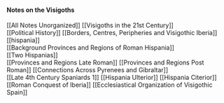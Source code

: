 #### Notes on the Visigoths  

[[All Notes Unorganized]]
[[Visigoths in the 21st Century]]  
[[Political History]]
[[Borders, Centres, Peripheries and Visigothic Iberia]]
[[hispania]]  
[[Background Provinces and Regions of Roman Hispania]]  
[[Two Hispanias]]  
[[Provinces and Regions Late Roman]]
[[Provinces and Regions Post Roman]]
[[Connections Across Pyrenees and Gibraltar]]  
[[Late 4th Century Spaniards 1]]
[[Hispania Ulterior]]
[[Hispania Citerior]]
[[Roman Conquest of Iberia]] 
[[Ecclesiastical Organization of Visigothic Spain]]
